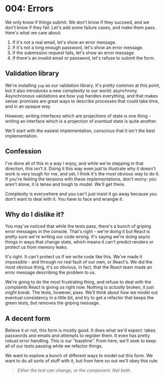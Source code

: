 # 004: Errors

We only know if things submit. We don't know if they succeed, and we don't know if they fail. Let's add some failure cases, and make them pass. Here's what we care about:

1. If it's not a real email, let's show an error message.
2. If it's not a long enough password, let's show an error message.
3. If the submission request fails, let's show an error message.
4. If there's an invalid email or password, let's refuse to submit the form.

## Validation library

We're installing `yup` as our validation library. It's pretty common at this point, but it also introduces a new complexity to our world: asynchrony. Asynchronous validations are how yup handles everything, and that makes sense: promises are great ways to describe processes that could take time, and in an opaque way.

However, writing interfaces which are projections of state is one thing - writing an interface which is a projection of _eventual_ state is quite another.

We'll start with the easiest implementation, conscious that it isn't the best implementation.

## Confession

I've done all of this in a way I enjoy, and while we're stepping in that direction, this isn't it. Doing it this way even just to illustrate why it doesn't work is very tough for me, and yet, I think it's the most obvious way to do it. If you're feeling the tensions with these implementations, don't worry: you aren't alone, it is tense and tough to model. We'll get there.

Complexity is everywhere and you can't just insist it go away because you don't want to deal with it. You have to face and wrangle it.

## Why do I dislike it?

You may've noticed that while the tests pass, there's a bunch of griping error messages in the console. That's right - we're doing it but React is pretty sure we're writing our code wrong. It's saying we're doing async things in ways that change state, which means it can't predict renders or protect us from memory leaks.

It's right. It can't protect us if we write code like this. We've made it impossible - and through no real fault of our own, or React's. We did the most obvious thing, it's so obvious, in fact, that the React team made an error message describing the problem to us.

We're going to do the most frustrating thing, and refuse to deal with the complaints React is giving us right now. Nothing is _actually_ broken, it just _might break_. The tests, however, pass. We'll think about how we model out eventual consistency in a little bit, and try to get a refactor that keeps the green tests, but removes the griping message.

## A decent form

Believe it or not, this form is mostly good. It does what we'd expect: takes passwords and emails and attempts to register them. It even has pretty robust error handling. This is our "baseline". From here, we'll seek to keep all of our tests passing while we refactor things.

We want to explore a bunch of different ways to model out this form. We want to do all sorts of stuff with it, but from here on out we'll obey this rule:

> _Either the test can change, or the component. Not both._
